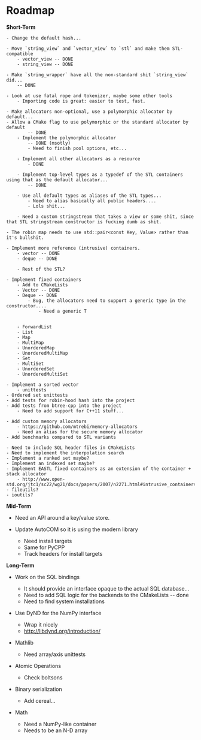 # Roadmap

**Short-Term**

    - Change the default hash...

    - Move `string_view` and `vector_view` to `stl` and make them STL-compatible
        - vector_view -- DONE
        - string_view -- DONE

    - Make `string_wrapper` have all the non-standard shit `string_view` did...
        -- DONE

    - Look at use fatal rope and tokenizer, maybe some other tools
        - Importing code is great: easier to test, fast.

    - Make allocators non-optional, use a polymorphic allocator by default...
    - Allow a CMake flag to use polymorphic or the standard allocator by default 
            -- DONE
        - Implement the polymorphic allocator
            -- DONE (msotly)
            - Need to finish pool options, etc...

        - Implement all other allocators as a resource
            - DONE

        - Implement top-level types as a typedef of the STL containers using that as the default allocator...   
            -- DONE

        - Use all default types as aliases of the STL types...
            - Need to alias basically all public headers....
            - Lols shit...

        - Need a custom stringstream that takes a view or some shit, since that STL stringstream constructor is fucking dumb as shit.

    - The robin map needs to use std::pair<const Key, Value> rather than it's bullshit.

    - Implement more reference (intrusive) containers.
        - vector -- DONE
        - deque -- DONE

        - Rest of the STL?

    - Implement fixed containers
        - Add to CMakeLists
        - Vector -- DONE
        - Deque -- DONE
            - Bug, the allocators need to support a generic type in the constructor....
                - Need a generic T


        - ForwardList
        - List
        - Map
        - MultiMap
        - UnorderedMap
        - UnorderedMultiMap
        - Set
        - MultiSet
        - UnorderedSet
        - UnorderedMultiSet

    - Implement a sorted vector
        - unittests
    - Ordered set unittests
    - Add tests for robin-hood hash into the project
    - Add tests from btree-cpp into the project
        - Need to add support for C++11 stuff...

    - Add custom memory allocators
        - https://github.com/mtrebi/memory-allocators
        - Need an alias for the secure memory allocator
    - Add benchmarks compared to STL variants

    - Need to include SQL header files in CMakeLists
    - Need to implement the interpolation search
    - Implement a ranked set maybe?
    - Implement an indexed set maybe?
    - Implement EASTL fixed containers as an extension of the container + stack allocator
        - http://www.open-std.org/jtc1/sc22/wg21/docs/papers/2007/n2271.html#intrusive_containers
    - fileutils?
    - ioutils?

**Mid-Term**

- Need an API around a key/value store.

- Update AutoCOM so it is using the modern library
    - Need install targets
    - Same for PyCPP
    - Track headers for install targets

**Long-Term**

- Work on the SQL bindings
    - It should provide an interface opaque to the actual SQL database...
    - Need to add SQL logic for the backends to the CMakeLists -- done
    - Need to find system installations

- Use DyND for the NumPy interface
    - Wrap it nicely
    - http://libdynd.org/introduction/

- Mathlib
    - Need array/axis unittests

- Atomic Operations
    - Check boltsons

- Binary serialization
    - Add cereal...

- Math
    - Need a NumPy-like container
    - Needs to be an N-D array

